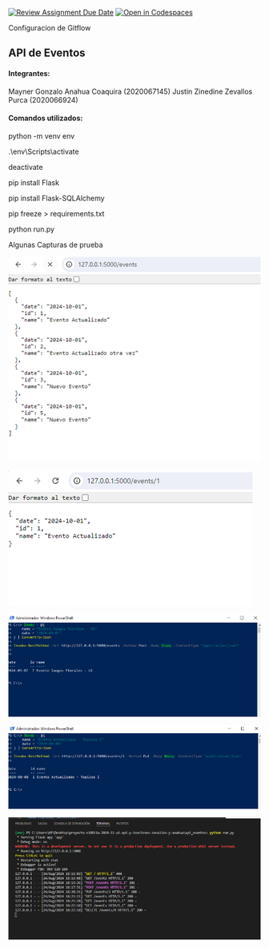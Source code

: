 [![Review Assignment Due Date](https://classroom.github.com/assets/deadline-readme-button-22041afd0340ce965d47ae6ef1cefeee28c7c493a6346c4f15d667ab976d596c.svg)](https://classroom.github.com/a/vK6WBQ1t)
[![Open in Codespaces](https://classroom.github.com/assets/launch-codespace-2972f46106e565e64193e422d61a12cf1da4916b45550586e14ef0a7c637dd04.svg)](https://classroom.github.com/open-in-codespaces?assignment_repo_id=15560954)

Configuracion de Gitflow


## API de Eventos


#### Integrantes:

Mayner Gonzalo Anahua Coaquira			(2020067145)
Justin Zinedine Zevallos Purca			(2020066924)


#### Comandos utilizados:

python -m venv env

.\env\Scripts\activate

deactivate

pip install Flask

pip install Flask-SQLAlchemy

pip freeze > requirements.txt


python run.py


Algunas Capturas de prueba


![alt text](assets/image.png)

![alt text](assets/image1.png)

![alt text](assets/image2.png)

![alt text](assets/image3.png)

![alt text](assets/image5.png)